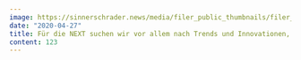 ```yaml
---
image: https://sinnerschrader.news/media/filer_public_thumbnails/filer_public/9b/82/9b828848-5a8d-4010-9313-393b26462773/480px_one_on_one_ina_feistritzer.png__480x288_q85_crop_subsampling-2_upscale.png
date: "2020-04-27"
title: Für die NEXT suchen wir vor allem nach Trends und Innovationen, die unser menschliches Verhalten nachhaltig beeinflussen.
content: 123
---
```

